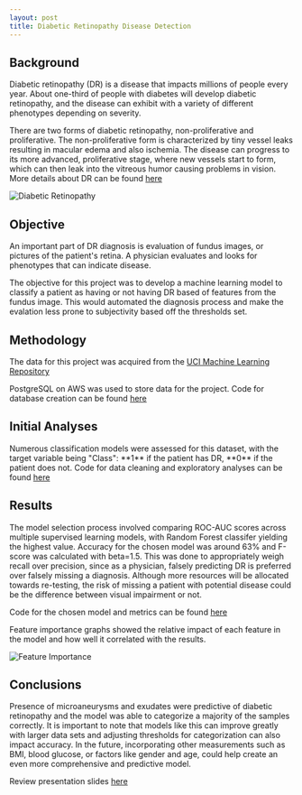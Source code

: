 ```yaml
---
layout: post
title: Diabetic Retinopathy Disease Detection
---
```


<h2>Background</h2>
Diabetic retinopathy (DR) is a disease that impacts millions of people every year. About one-third of people with diabetes will develop diabetic retinopathy, and the disease can exhibit with a variety of different phenotypes depending on severity. 

There are two forms of diabetic retinopathy, non-proliferative and proliferative. The non-proliferative form is characterized by tiny vessel leaks resulting in macular edema and also ischemia. The disease can progress to its more advanced, proliferative stage, where new vessels start to form, which can then leak into the vitreous humor causing problems in vision. More details about DR can be found <a href="https://www.aao.org/eye-health/diseases/what-is-diabetic-retinopathy">here</a> 


![Diabetic Retinopathy]({{sodas32.github.io}}/images/Diabetic-Retinopathy_SS-Graphic-1080x500.jpg)

<h2>Objective</h2>
An important part of DR diagnosis is evaluation of fundus images, or pictures of the patient's retina. A physician evaluates and looks for phenotypes that can indicate disease. 

The objective for this project was to develop a machine learning model to classify a patient as having or not having DR based of features from the fundus image. This would automated the diagnosis process and make the evalation less prone to subjectivity based off the thresholds set. 

<h2>Methodology</h2>
The data for this project was acquired from the <a href="http://archive.ics.uci.edu/ml/datasets/Diabetic+Retinopathy+Debrecen+Data+Set">UCI Machine Learning Repository</a>

PostgreSQL on AWS was used to store data for the project. Code for database creation can be found <a href="https://github.com/sodas32/Metis-Project-3/blob/master/Project3_PostgreSQL.ipynb">here</a>

<h2>Initial Analyses</h2>
Numerous classification models were assessed for this dataset, with the target variable being "Class": **1** if the patient has DR, **0** if the patient does not. 
Code for data cleaning and exploratory analyses can be found <a href="https://github.com/sodas32/Metis-Project-3/blob/master/Project3_EDA%26Classification.ipynb">here</a>

<h2>Results</h2>
The model selection process involved comparing ROC-AUC scores across multiple supervised learning models, with Random Forest classifer yielding the highest value. Accuracy for the chosen model was around 63% and F-score was calculated with beta=1.5. This was done to appropriately weigh recall over precision, since as a physician, falsely predicting DR is preferred over falsely missing a diagnosis. Although more resources will be allocated towards re-testing, the risk of missing a patient with potential disease could be the difference between visual impairment or not. 

Code for the chosen model and metrics can be found <a href="https://github.com/sodas32/Metis-Project-3/blob/master/Project3_Feature%26ModelSelection.ipynb">here</a>

Feature importance graphs showed the relative impact of each feature in the model and how well it correlated with the results. 

![Feature Importance]({{sodas32.github.io}}/images/Feat_imp.png)

<h2>Conclusions</h2>
Presence of microaneurysms and exudates were predictive of diabetic retinopathy and the model was able to categorize a majority of the samples correctly. It is important to note that models like this can improve greatly with larger data sets and adjusting thresholds for categorization can also impact accuracy. In the future, incorporating other measurements such as BMI, blood glucose, or factors like gender and age, could help create an even more comprehensive and predictive model. 

Review presentation slides <a href="https://github.com/sodas32/Metis-Project-3/blob/master/Project_3_Presentation.pdf">here</a>
